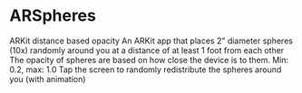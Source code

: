 # ARSpheres
ARKit distance based opacity
An ARKit app that places 2" diameter spheres (10x) randomly around you at a distance of at least 1 foot from each other
The opacity of spheres are based on how close the device is to them. Min: 0.2, max: 1.0
Tap the screen to randomly redistribute the spheres around you (with animation)
